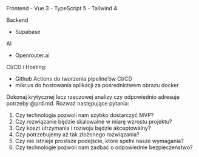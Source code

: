 <tech-stack>
Frontend
- Vue 3
- TypeScript 5
- Tailwind 4 

Backend 
- Supabase 

AI
- Openrouter.ai

CI/CD i Hosting:
- Github Actions do tworzenia pipeline’ów CI/CD
- mikr.us do hostowania aplikacji za pośrednictwem obrazu docker
</tech-stack>

Dokonaj krytycznej lecz rzeczowej analizy czy <tech-stack> odpowiednio adresuje potrzeby @prd.md. Rozważ następujące pytania:
1. Czy technologia pozwoli nam szybko dostarczyć MVP?
2. Czy rozwiązanie będzie skalowalne w miarę wzrostu projektu?
3. Czy koszt utrzymania i rozwoju będzie akceptowalny?
4. Czy potrzebujemy aż tak złożonego rozwiązania?
5. Czy nie istnieje prostsze podejście, które spełni nasze wymagania?
6. Czy technologie pozwoli nam zadbać o odpowiednie bezpieczeństwo?